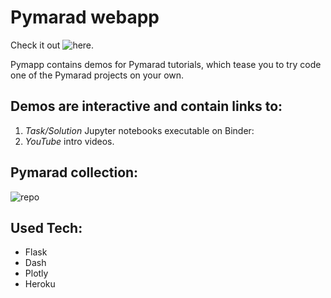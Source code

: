 # Pymarad webapp

Check it out ![here](https://palec.eu.pythonanywhere.com).

Pymapp contains demos for Pymarad tutorials, which tease you to try code one of the Pymarad projects on your own.

## Demos are interactive and contain links to:
1. *Task/Solution* Jupyter notebooks executable on Binder:
2. *YouTube* intro videos.

## Pymarad collection:
![repo](https://github.com/palec87/pymarad)

## Used Tech:
 * Flask
 * Dash
 * Plotly
 * Heroku
